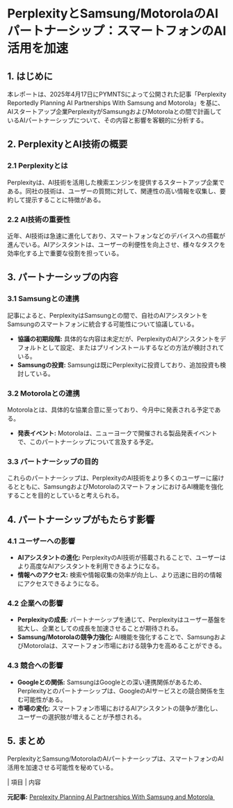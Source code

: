 # PerplexityとSamsung/MotorolaのAIパートナーシップ：スマートフォンのAI活用を加速

## 1. はじめに

本レポートは、2025年4月17日にPYMNTSによって公開された記事「Perplexity Reportedly Planning AI Partnerships With Samsung and Motorola」を基に、AIスタートアップ企業PerplexityがSamsungおよびMotorolaとの間で計画しているAIパートナーシップについて、その内容と影響を客観的に分析する。

## 2. PerplexityとAI技術の概要

### 2.1 Perplexityとは

Perplexityは、AI技術を活用した検索エンジンを提供するスタートアップ企業である。同社の技術は、ユーザーの質問に対して、関連性の高い情報を収集し、要約して提示することに特徴がある。

### 2.2 AI技術の重要性

近年、AI技術は急速に進化しており、スマートフォンなどのデバイスへの搭載が進んでいる。AIアシスタントは、ユーザーの利便性を向上させ、様々なタスクを効率化する上で重要な役割を担っている。

## 3. パートナーシップの内容

### 3.1 Samsungとの連携

記事によると、PerplexityはSamsungとの間で、自社のAIアシスタントをSamsungのスマートフォンに統合する可能性について協議している。

* **協議の初期段階:** 具体的な内容は未定だが、PerplexityのAIアシスタントをデフォルトとして設定、またはプリインストールするなどの方法が検討されている。
* **Samsungの投資:** Samsungは既にPerplexityに投資しており、追加投資も検討している。

### 3.2 Motorolaとの連携

Motorolaとは、具体的な協業合意に至っており、今月中に発表される予定である。

* **発表イベント:** Motorolaは、ニューヨークで開催される製品発表イベントで、このパートナーシップについて言及する予定。

### 3.3 パートナーシップの目的

これらのパートナーシップは、PerplexityのAI技術をより多くのユーザーに届けるとともに、SamsungおよびMotorolaのスマートフォンにおけるAI機能を強化することを目的としていると考えられる。

## 4. パートナーシップがもたらす影響

### 4.1 ユーザーへの影響

* **AIアシスタントの進化:** PerplexityのAI技術が搭載されることで、ユーザーはより高度なAIアシスタントを利用できるようになる。
* **情報へのアクセス:** 検索や情報収集の効率が向上し、より迅速に目的の情報にアクセスできるようになる。

### 4.2 企業への影響

* **Perplexityの成長:** パートナーシップを通じて、Perplexityはユーザー基盤を拡大し、企業としての成長を加速させることが期待される。
* **Samsung/Motorolaの競争力強化:** AI機能を強化することで、SamsungおよびMotorolaは、スマートフォン市場における競争力を高めることができる。

### 4.3 競合への影響

* **Googleとの関係:** SamsungはGoogleとの深い連携関係があるため、Perplexityとのパートナーシップは、GoogleのAIサービスとの競合関係を生む可能性がある。
* **市場の変化:** スマートフォン市場におけるAIアシスタントの競争が激化し、ユーザーの選択肢が増えることが予想される。

## 5. まとめ

PerplexityとSamsung/MotorolaのAIパートナーシップは、スマートフォンのAI活用を加速させる可能性を秘めている。

| 項目 | 内容 

**元記事:** [Perplexity Planning AI Partnerships With Samsung and Motorola ](https://www.pymnts.com/artificial-intelligence-2/2025/perplexity-reportedly-planning-ai-partnerships-with-samsung-and-motorola/)